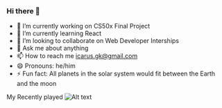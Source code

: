 ### Hi there 👋

<!--
**icarusgk/icarusgk** is a ✨ _special_ ✨ repository because its `README.md` (this file) appears on your GitHub profile.

Here are some ideas to get you started:
-->

- 🔭 I’m currently working on CS50x Final Project
- 🌱 I’m currently learning React
- 👯 I’m looking to collaborate on Web Developer Interships
- 💬 Ask me about anything
- 📫 How to reach me icarus.gk@gmail.com
- 😄 Pronouns: he/him
- ⚡ Fun fact: All planets in the solar system would fit between the Earth and the moon


My Recently played
![Alt text](https://spotify-recently-played-readme.vercel.app/api?user=l1fz8tizkarq4hhm0vr0gt7r4)

